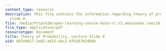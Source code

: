 ```yaml
---
content_type: resource
description: This file contains the information regarding theory of probability, lecture
  slide 8.
file: /media/https%3A/open-learning-course-data-rc.s3.amazonaws.com/18-175-theory-of-probability-spring-2014/887e96172e82a615dac16fb26702d88b_MIT18_175S14_Lecture8.pdf
file_type: application/pdf
resourcetype: Document
title: Theory of Probability, Lecture Slide 8
uid: 887e9617-2e82-a615-dac1-6fb26702d88b
---
```

